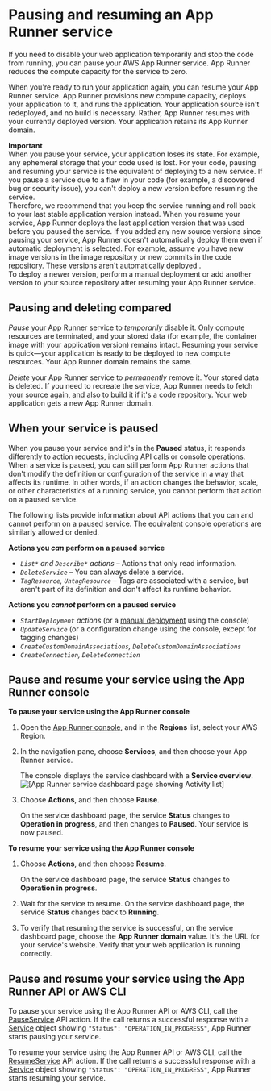 # Pausing and resuming an App Runner service<a name="manage-pause"></a>

If you need to disable your web application temporarily and stop the code from running, you can pause your AWS App Runner service\. App Runner reduces the compute capacity for the service to zero\.

When you're ready to run your application again, you can resume your App Runner service\. App Runner provisions new compute capacity, deploys your application to it, and runs the application\. Your application source isn't redeployed, and no build is necessary\. Rather, App Runner resumes with your currently deployed version\. Your application retains its App Runner domain\.

**Important**  
When you pause your service, your application loses its state\. For example, any ephemeral storage that your code used is lost\. For your code, pausing and resuming your service is the equivalent of deploying to a new service\.
If you pause a service due to a flaw in your code \(for example, a discovered bug or security issue\), you can't deploy a new version before resuming the service\.  
Therefore, we recommend that you keep the service running and roll back to your last stable application version instead\.
When you resume your service, App Runner deploys the last application version that was used before you paused the service\. If you added any new source versions since pausing your service, App Runner doesn't automatically deploy them even if automatic deployment is selected\. For example, assume you have new image versions in the image repository or new commits in the code repository\. These versions aren't automatically deployed \.  
To deploy a newer version, perform a manual deployment or add another version to your source repository after resuming your App Runner service\.

## Pausing and deleting compared<a name="manage-pause.pause-vs-delete"></a>

*Pause* your App Runner service to *temporarily* disable it\. Only compute resources are terminated, and your stored data \(for example, the container image with your application version\) remains intact\. Resuming your service is quick—your application is ready to be deployed to new compute resources\. Your App Runner domain remains the same\.

*Delete* your App Runner service to *permanently* remove it\. Your stored data is deleted\. If you need to recreate the service, App Runner needs to fetch your source again, and also to build it if it's a code repository\. Your web application gets a new App Runner domain\.

## When your service is paused<a name="manage-pause.paused"></a>

When you pause your service and it's in the **Paused** status, it responds differently to action requests, including API calls or console operations\. When a service is paused, you can still perform App Runner actions that don't modify the definition or configuration of the service in a way that affects its runtime\. In other words, if an action changes the behavior, scale, or other characteristics of a running service, you cannot perform that action on a paused service\.

The following lists provide information about API actions that you can and cannot perform on a paused service\. The equivalent console operations are similarly allowed or denied\.

**Actions you *can* perform on a paused service**
+ *`List*` and `Describe*` actions* – Actions that only read information\.
+ *`DeleteService`* – You can always delete a service\.
+ *`TagResource`, `UntagResource`* – Tags are associated with a service, but aren't part of its definition and don't affect its runtime behavior\.

**Actions you *cannot* perform on a paused service**
+ *`StartDeployment` actions* \(or a [manual deployment](manage-deploy.md#manage-deploy.manual) using the console\)
+ *`UpdateService`* \(or a configuration change using the console, except for tagging changes\)
+ *`CreateCustomDomainAssociations`, `DeleteCustomDomainAssociations`*
+ *`CreateConnection`, `DeleteConnection`*

## Pause and resume your service using the App Runner console<a name="manage-pause.console"></a>

**To pause your service using the App Runner console**

1. Open the [App Runner console](https://console.aws.amazon.com/apprunner), and in the **Regions** list, select your AWS Region\.

1. In the navigation pane, choose **Services**, and then choose your App Runner service\.

   The console displays the service dashboard with a **Service overview**\.  
![\[App Runner service dashboard page showing Activity list\]](http://docs.aws.amazon.com/apprunner/latest/dg/images/console-dashboard.png)

1. Choose **Actions**, and then choose **Pause**\.

   On the service dashboard page, the service **Status** changes to **Operation in progress**, and then changes to **Paused**\. Your service is now paused\.

**To resume your service using the App Runner console**

1. Choose **Actions**, and then choose **Resume**\.

   On the service dashboard page, the service **Status** changes to **Operation in progress**\.

1. Wait for the service to resume\. On the service dashboard page, the service **Status** changes back to **Running**\.

1. To verify that resuming the service is successful, on the service dashboard page, choose the **App Runner domain** value\. It's the URL for your service's website\. Verify that your web application is running correctly\.

## Pause and resume your service using the App Runner API or AWS CLI<a name="manage-pause.api"></a>

To pause your service using the App Runner API or AWS CLI, call the [PauseService](https://docs.aws.amazon.com/apprunner/latest/api/API_PauseService.html) API action\. If the call returns a successful response with a [Service](https://docs.aws.amazon.com/apprunner/latest/api/API_Service.html) object showing `"Status": "OPERATION_IN_PROGRESS"`, App Runner starts pausing your service\.

To resume your service using the App Runner API or AWS CLI, call the [ResumeService](https://docs.aws.amazon.com/apprunner/latest/api/API_ResumeService.html) API action\. If the call returns a successful response with a [Service](https://docs.aws.amazon.com/apprunner/latest/api/API_Service.html) object showing `"Status": "OPERATION_IN_PROGRESS"`, App Runner starts resuming your service\.